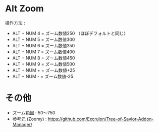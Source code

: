 # Alt Zoom
操作方法 :
- ALT + NUM 4 = ズーム数値250 （ほぼデフォルトと同じ）
- ALT + NUM 5 = ズーム数値300
- ALT + NUM 6 = ズーム数値350
- ALT + NUM 7 = ズーム数値400
- ALT + NUM 8 = ズーム数値450
- ALT + NUM 9 = ズーム数値500
- ALT + NUM + = ズーム数値+25
- ALT + NUM - = ズーム数値-25

# その他
- ズーム範囲 : 50～750
- 参考元 (Zoomy) : https://github.com/Excrulon/Tree-of-Savior-Addon-Manager/
